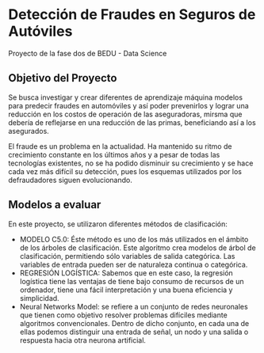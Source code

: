 # Detección de Fraudes en Seguros de Autóviles
Proyecto de la fase dos de BEDU - Data Science

## Objetivo del Proyecto
Se busca investigar y crear diferentes de aprendizaje máquina modelos para predecir fraudes en automóviles y así poder prevenirlos y lograr una reducción en los costos de operación de las aseguradoras, mirsma que debería de reflejarse en una reducción de las primas, beneficiando así a los asegurados.

El fraude es un problema en la actualidad. Ha mantenido su ritmo de crecimiento constante en los últimos años y a pesar de todas las tecnologías existentes, no se ha podido disminuir su crecimiento y se hace cada vez más difícil su detección, pues los esquemas utilizados por los defraudadores siguen evolucionando.

## Modelos a evaluar 
En este proyecto, se utilizaron diferentes métodos de clasificación:
- MODELO C5.0: Éste método es uno de los más utilizados en el ámbito de los árboles de clasificación. Este algoritmo crea modelos de árbol de clasificación, permitiendo sólo variables de salida categórica. Las variables de entrada pueden ser de naturaleza continua o categórica.
- REGRESIÓN LOGÍSTICA: Sabemos que en este caso, la regresión logística tiene las ventajas de tiene bajo consumo de recursos de un ordenador, tiene una fácil interpretación y una buena eficiencia y simplicidad.
- Neural Networks Model: se refiere a un conjunto de redes neuronales que tienen como objetivo resolver problemas difíciles mediante algoritmos convencionales. Dentro de dicho conjunto, en cada una de ellas podemos distinguir una entrada de señal, un nodo y una salida o respuesta hacia otra neurona artificial.

